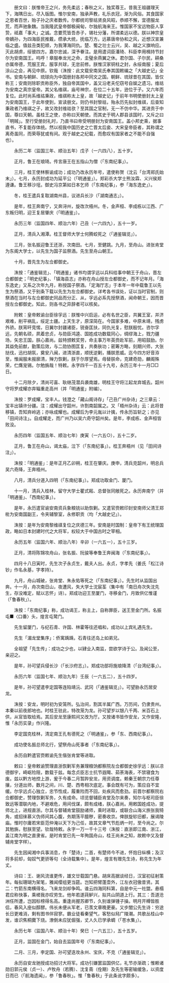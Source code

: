 <!-- { "loadSidebar": true } -->
　　册文曰：朕惟帝王之兴，务先柔远；春秋之义，独奖尊王。昔我王祖疆理天下，海隅日出，尽入版图。惟尔安南，独承声教，礼乐衣冠，渐为风俗。其食国家之恩者百世，贻子孙之庆者数传。尔都统司黎祜贤良风昭，恭顺不懈，宜德服龙荒，而声驰象魏。当我隆武皇帝御极闽甸，尔独航海来王。惟国家不宝远物臣人享贽，祗嘉「事大」之诚。念要荒皆吾赤子，锡社分藩，所谓柔远以德。朕以神宗皇帝嫡孙，为四海臣民推戴，缵承大统，抚临万方。远慕唐帝协和之风，近想汉宣兼临之盛。值兹丑类犯顺，为我薄海同仇。楚、蜀之壮士云兴，吴、越之义旗响应。灭此胡虏，绥彼四方。嘉尔忠诚，深予眷注。是用遣词臣潘琦、科臣李用楫持节封尔为安南国王。呜呼！章服奉龙光之命，圭璧余燕翼之休。君尔国、子尔民，耕桑亦属帝德，荒服王宾，服享共球，无怠前修。朕惟汉家铜柱之封，永绥南服；夏后涂山之会，再见中原。钦哉（洙按：此文载安南吴氏奉其国敕编之「大越史记」全书。安南与朝鲜、琉球向为中国册封各邦中同文之国。朝鲜、琉球昔在其国，皆仅称王；安南则除职贡称臣外，独自帝其国中，盖又沿老夫佗窃号自娱之遗习。维祜为安南之真宗皇帝。其父名维祺，庙号神宗，在位二十五年，逊位于子。又六年而复位。此时尚系维祜秉政，维祺称太上皇，故「越史记」于前年书明使册封太上皇为安南国王，于此年使到，宣读册文。则仍书封黎祜，殆永历先拟封维祺，后查知秉政者乃维祺之子，故又改封维祜欤？至其国之官制，无一不仿中华。其进贡于中国，尊曰天朝。虽桂王之使，亦称曰天朝使。而其史于明人郡县该国时，又斥之曰「明贼」。至行受册封礼时，乃直书曰帝受明册封为安南国王。盖小邦史乘，据事直书，不复能存体统。然以视我中国历史之亡晋太后妾、大宋皇帝臣者，其称谓之离奇虽同，而荣辱犹或有间。观于越史之纪载，而愈叹有国家者之不能不自强也）。

　　永历二年（监国三年、顺治五年）戊子（一六四八），五十岁。

　　正月，鲁王在琅琦。传言唐王在五指山为僧（「东南纪事」）。

　　三月，桂王使林察谕成功；成功乃改永历年号，遣使称贺（沈云「台湾郑氏始末」）。七月，永历封成功为延平公（「明通鉴」）。郑彩杀大学士熊汝霖、义兴侯郑遵谦。鲁王移沙埕。御史冯京第如日本乞师（「东南纪事」，参「海东逸史」）。

　　冬，桂王遣兵复取湖南州县，议进兵长沙（「湖南通志」）。

　　是年，桂王奔南宁，又奔浔州，旋改次梧州。冬，金声桓、李成栋以江西、广东叛归明，迎王复居肇庆（「明通鉴」）。

　　永历三年（监国四年、顺治六年）己丑（一六四九），五十一岁。

　　正月，清兵入湘潭。桂王督师大学士何腾蛟死之（「通鉴辑览」）。

　　三月，张名振迎鲁王还浙，次南田。七月，至健跳。九月，至舟山。进张肯堂为东阁大学士，以先生为国子监祭酒。先生至舟山朝王。

　　十月，晋先生为左佥都御史。

　　洙按：「通鉴辑览」、「明通鉴」诸书均谓孚远以兵科给事中朝王于舟山，晋左佥都御史；「明史纪事」、「镇海县志」亦称在舟山授左佥都御史，而不记年月。「海东逸史」又系之次年九月，称授国子祭酒。「定海厅志」于本年一年中载鲁王以先生为祭酒，又于别条下载以先生为左佥都御史。详考各书误处，证以当时官制，则祭酒在当时与左佥都御史同品而分正、从，孚远必系先授祭酒，闻命朝王，因而晋授左佥都御史。知此，则各书之异辞者可以核矣。

　　附敕：皇帝敕谕台臣徐孚远：朕惟中兴启运，必有名世之臣，共翼王室，并济艰难，削平祸乱，绥定土疆。上天生才，原深简在。今国家多难，中原未靖，残虏外骄。朕宵旰竞惕，日翼尔封疆诸臣，锐奋匡扶，同仇光复，慰朕殷忧。咨尔孚远，先朝名硕，夙着忠贞，与勋臣鸿逵、国姓成功数载同心，绸缪海上，戮力疆场，矢忠王国，朕心嘉尚。兹特颁敕奖劳，命主事万年英赍赴军前，用昭鼓励。尔其益免前猷，勤策后效，与二勋协图匡复，共奏肤功；密筹方略，刻期兴师，大张挞伐，迅扫胡氛，奠安八闽，进清浙直，顺抚逆剿，播朕恩威。迄今四方好音洊至，惟闽服未报廓清，殚力恢剿，朕于尔厚望焉。毋替朕命，克建奇勋，麟阁殊荣，伫膺宠锡。尔勉旃哉！特敕。永字四千一百五十九号，永历三年十一月□□日。

　　十二月除夕，清尚可喜、耿继茂潜兵袭南雄，明桂王守将江起龙弃城去。韶州守将罗成耀亦弃辎重走高州（并「明通鉴」附编）。

　　洙按：罗成耀，宝丰人。钱澄之「藏山阁诗存」「己丑广州杂诗」之三章云：宝丰出镇许分疆。注：成耀出守韶州，许割南韶属之。又「梧州杂诗」云：此将昔移镇，吾知弃岭逃；亦咏成耀也。成耀后为李元胤以计擒，传永历旨斩之；亦见「田间诗注」。自成耀走，而广州乃以吴六奇守韶州矣。是年，李成栋、金声桓皆败没。

　　永历四年（监国五年、顺治七年）庚寅（一六五○），五十二岁。

　　正月，鲁王在舟山，谒太庙，泣下（「东南纪事」）。桂王奔梧州（见「田间诗注」）。

　　洙按：「明通鉴」：是年正月乙卯朔，桂王在肇庆。庚申，清兵克韶州，明总兵吴六奇降，王奔梧州。

　　八月，清兵分道入四明（「东南纪事」）。郑成功取金门、厦门。

　　十一月，清兵入桂林，留守大学士瞿式耜、总督张同敞死之。永历奔南宁（并「明通鉴」、「西南纪事」）。

　　是年，永历遣官谕安南资兵象粮铳以助恢剿。又遣官赍敕印封安南师父清王郑梉为安南国副王，令夹辅黎室，永修职贡（均「大越史记」）。

　　洙按：是年为安南黎维祺复位之庆德三年。安南是时国制：皇帝下有王统理国政，略如日本封建时代之大将军，权较大于中国古时之宰相。

　　永历五年（监国六年、顺治八年）辛卯（一六五一），五十三岁。

　　正月，清将陈锦攻舟山，张名振、阮骏等奉鲁王奔闽海（「东南纪事」）。

　　四月十八日寅时，先生次子永贞生，戴夫人出。永贞，字孝先（姜氏「松江诗钞」作名永基，字孝持）。

　　九月，舟山城破，张肯堂、朱永佑等死之（「东南纪事」）。先生时从监国出奔。十一月，舟次南日山，夜遭风，失大学士沈宸荃（集中有「南日舟次失沈先生，存没难定，赋以志怀」诗）。郑成功迎王至厦门，寻移金门，月致供亿惟谨（「鲁春秋」）。

　　洙按：「东南纪事」称，成功谒王，称主上，自称罪臣，送王至金门所。名振屯■〈口番〉头，煌言屯鹭门。

　　先生留厦门，与纪石青、许国、林霍等往还唱和，成功以上宾礼遇先生。

　　先生「湄龙堂集序」：侨寓踽踽，石青往还岛上如弟兄。

　　全祖望「先生传」：成功之少也，以肄业入南监，尝欲学诗于公。及闻公至，亲迎之。

　　是年，孙可望兵侵长沙（「长沙府志」）。郑成功部将施琅降清（「台湾纪事」）。

　　永历六年（监国七年、顺治九年）壬辰（一六五二），五十四岁。

　　是年，孙可望遣李定国等连陷靖沅、武冈（「通鉴辑览」）。可望胁永历居安龙。

　　洙按：安龙，明时初为安笼所。弘治间，割其半属广西。万历间，仍隶贵州。本秦以前夜郎地也。时桂王驻此，特改笼为龙。孙可望岁以银八千两、米百石上供，从官皆取给焉。其后安龙至康熙间又改为厅。又按诸书皆作安龙，又作安隆，惟「永历实录」作兴隆。

　　李定国克桂林，清定南王孔有德死之（「明通鉴」，参「东、西南纪事」）。

　　成功使名振总师北行，望祭舟山死事者（「东南纪事」）。

　　永历自黔遣官赍敕谕先生偕张肯堂等进取。

　　敕曰：皇帝敕谕赞理直浙恢剿军务兼理粮饷都察院左佥都御史徐孚远：朕以凉德御宇，崎岖险阻，数载于兹。每念贞臣志士抗节遐陬、茹荼海表，不禁寝食为废。兹以黔方地控上游，爰于今春二月暂跸安龙，用资调度。赖秦王朝宗力任尊攘，分道出师，数月之间，川、楚、西粤相次底定。事会既有可为，策应自不宜缓。尔孚远贞心独立，忠节性成，履重险而不回，处疾风而愈劲。前晋尔都察院右佥都御史，赞理恢剿军务，久有成命。顷览督辅臣肯堂及尔来奏，知尔与枢司臣徐致远等潜联内地，不避艰危，用间伐谋，颇有成绪，朕心嘉尚。用敕国姓成功，提师北上，进规直浙。尔其与督辅肯堂鼓励诸师，乘时进取，或联合山海义旅张我犄角，或招徕慕义伪师间其心腹，务期荡平膻秽，密奏收京。俾朕旋轸旧都，展谒陵庙。惟时尔庸若宋臣范仲淹以天下为己任，故其文章气节彪炳一时，至今尚之。尔其勉旃，慰朕至望。钦哉特敕。永字一万一千十三号（洙按：直浙即江南、浙江，盖江南为明之直隶省。是时肯堂已先一年殉国舟山，桂王尚未之知，故敕中又及督辅肯堂字样）。

　　先生因闻湘中兵事消息，作「楚诗」二首，有楚师今不进，怀抱日纵横；及汉将多前却，匈奴气更骄等句（全诗载集中）。是年，煌言有赠先生诗，称先生为年丈。

　　诗曰：王、谢风流谁更传，雄文廿载国门悬。胡床高据谈经日，汉室初征射策年。每拟珊瑚为架笔，雅闻缨组更当筵。岂知把臂蓬壶外，江左衣冠傲昔贤。其二：竹箭东南横得名，飞来龙剑却争鸣。谁云四海同科第，自是中元一社盟。悬榻君应称快事，乘槎我亦叹劳生。他年若遂莼鲈兴，拟共山阴道上行。其三：吾道沧洲任所遭，岂因标榜得名高。重逢尚握苏卿节，久别谁弹锺子操。明月开樽皆胜侣，春风入座似醇醪。伟长未便从军老，已羡文章晚更豪。又步闇公先生诗：穷途长日更难消，剩有图书伴寂寥。霸业徒看秦望气，客愁似舄广陵潮。共歌丛桂山中发，谁识焦桐爨下烧。潦倒未应犹倔强，丈人久已学承蜩（「苍水集」）。

　　永历七年（监国八年、顺治十年）癸巳（一六五三），五十五岁。

　　正月，监国在金门，始自去监国年号（「东南纪事」）。

　　二月、三月，李定国、孙可望迭攻永州、宝庆，不克（「通鉴辑览」）。

　　永历自安龙驰授成功招讨大将军。成功引嫌罢监国供亿，礼节亦渐疏；惟赖诸勋旧郭元侯（贞一）、卢牧舟（若腾）、沈复斋（佺期）及先生等密输缓急，以资度日而已（「航海遗闻」，参「鲁春秋」。惟「鲁春秋」于此条讹字颇多）。

